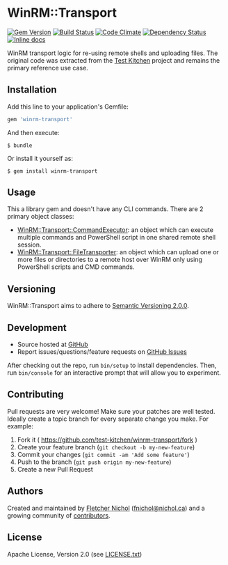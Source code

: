 # WinRM::Transport

[![Gem Version](https://badge.fury.io/rb/winrm-transport.svg)](http://badge.fury.io/rb/winrm-transport)
[![Build Status](https://secure.travis-ci.org/test-kitchen/winrm-transport.svg?branch=master)](https://travis-ci.org/test-kitchen/winrm-transport)
[![Code Climate](https://codeclimate.com/github/test-kitchen/winrm-transport.svg)](https://codeclimate.com/github/test-kitchen/winrm-transport)
[![Dependency Status](https://gemnasium.com/test-kitchen/winrm-transport.svg)](https://gemnasium.com/test-kitchen/winrm-transport)
[![Inline docs](http://inch-ci.org/github/test-kitchen/winrm-transport.svg?branch=master)](http://inch-ci.org/github/test-kitchen/winrm-transport)

WinRM transport logic for re-using remote shells and uploading files. The original code was extracted from the [Test Kitchen][test_kitchen] project and remains the primary reference use case.

## Installation

Add this line to your application's Gemfile:

```ruby
gem 'winrm-transport'
```

And then execute:

    $ bundle

Or install it yourself as:

    $ gem install winrm-transport

## Usage

This a library gem and doesn't have any CLI commands. There are 2 primary object classes:

* [WinRM::Transport::CommandExecutor][command_executor]: an object which can
  execute multiple commands and PowerShell script in one shared remote shell
  session.
* [WinRM::Transport::FileTransporter][file_transporter]: an object which can
  upload one or more files or directories to a remote host over WinRM only
  using PowerShell scripts and CMD commands.

## Versioning

WinRM::Transport aims to adhere to [Semantic Versioning 2.0.0][semver].

## Development

* Source hosted at [GitHub][repo]
* Report issues/questions/feature requests on [GitHub Issues][issues]

After checking out the repo, run `bin/setup` to install dependencies. Then, run
`bin/console` for an interactive prompt that will allow you to experiment.

## Contributing

Pull requests are very welcome! Make sure your patches are well tested.
Ideally create a topic branch for every separate change you make. For
example:

1. Fork it ( https://github.com/test-kitchen/winrm-transport/fork )
2. Create your feature branch (`git checkout -b my-new-feature`)
3. Commit your changes (`git commit -am 'Add some feature'`)
4. Push to the branch (`git push origin my-new-feature`)
5. Create a new Pull Request

## Authors

Created and maintained by [Fletcher Nichol][fnichol] (<fnichol@nichol.ca>) and
a growing community of [contributors][contributors].

## License

Apache License, Version 2.0 (see [LICENSE.txt][license])

[command_executor]: https://github.com/test-kitchen/winrm-transport/blob/master/lib/winrm/transport/command_executor.rb
[contributors]: https://github.com/test-kitchen/winrm-transport/graphs/contributors
[file_transporter]: https://github.com/test-kitchen/winrm-transport/blob/master/lib/winrm/transport/file_transporter.rb
[fnichol]: https://github.com/fnichol
[issues]: https://github.com/test-kitchen/winrm-transpor/issues
[license]: https://github.com/test-kitchen/winrm-transport/blob/master/LICENSE.txt
[repo]: https://github.com/test-kitchen/winrm-transport
[semver]: http://semver.org/
[test_kitchen]: http://kitchen.ci
